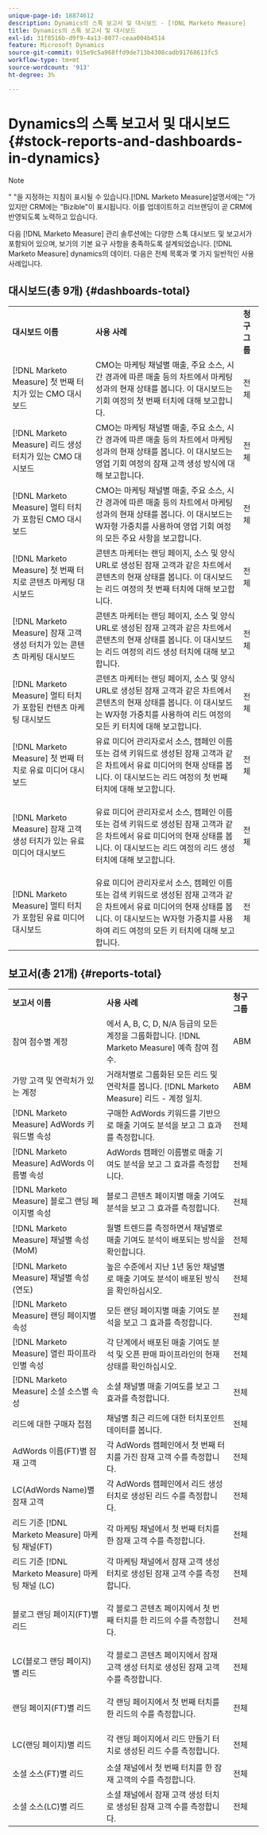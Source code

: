 ```yaml
---
unique-page-id: 18874612
description: Dynamics의 스톡 보고서 및 대시보드 - [!DNL Marketo Measure]
title: Dynamics의 스톡 보고서 및 대시보드
exl-id: 31f8516b-d9f9-4a13-8077-ceaa004b4514
feature: Microsoft Dynamics
source-git-commit: 915e9c5a968ffd9de713b4308cadb91768613fc5
workflow-type: tm+mt
source-wordcount: '913'
ht-degree: 3%

---
```


# Dynamics의 스톡 보고서 및 대시보드 {#stock-reports-and-dashboards-in-dynamics}

>[!NOTE]
>
>&quot; &quot;을 지정하는 지침이 표시될 수 있습니다.[!DNL Marketo Measure]설명서에는 &quot;가 있지만 CRM에는 &quot;Bizible&quot;이 표시됩니다. 이를 업데이트하고 리브랜딩이 곧 CRM에 반영되도록 노력하고 있습니다.

다음 [!DNL Marketo Measure] 관리 솔루션에는 다양한 스톡 대시보드 및 보고서가 포함되어 있으며, 보기의 기본 요구 사항을 충족하도록 설계되었습니다. [!DNL Marketo Measure] dynamics의 데이터. 다음은 전체 목록과 몇 가지 일반적인 사용 사례입니다.

## 대시보드(총 9개) {#dashboards-total}

<table> 
 <colgroup> 
  <col> 
  <col> 
  <col> 
 </colgroup> 
 <tbody> 
  <tr> 
   <td><p><strong>대시보드 이름</strong></p></td> 
   <td><strong>사용 사례</strong></td> 
   <td><strong>청구 그룹</strong></td> 
  </tr> 
  <tr> 
   <td>[!DNL Marketo Measure] 첫 번째 터치가 있는 CMO 대시보드</td> 
   <td>CMO는 마케팅 채널별 매출, 주요 소스, 시간 경과에 따른 매출 등의 차트에서 마케팅 성과의 현재 상태를 봅니다. 이 대시보드는 기회 여정의 첫 번째 터치에 대해 보고합니다.</td> 
   <td>전체</td> 
  </tr> 
  <tr> 
   <td>[!DNL Marketo Measure] 리드 생성 터치가 있는 CMO 대시보드</td> 
   <td>CMO는 마케팅 채널별 매출, 주요 소스, 시간 경과에 따른 매출 등의 차트에서 마케팅 성과의 현재 상태를 봅니다. 이 대시보드는 영업 기회 여정의 잠재 고객 생성 방식에 대해 보고합니다.</td> 
   <td>전체</td> 
  </tr> 
  <tr> 
   <td>[!DNL Marketo Measure] 멀티 터치가 포함된 CMO 대시보드</td> 
   <td>CMO는 마케팅 채널별 매출, 주요 소스, 시간 경과에 따른 매출 등의 차트에서 마케팅 성과의 현재 상태를 봅니다. 이 대시보드는 W자형 가중치를 사용하여 영업 기회 여정의 모든 주요 사항을 보고합니다.</td> 
   <td>전체</td> 
  </tr> 
  <tr> 
   <td>[!DNL Marketo Measure] 첫 번째 터치로 콘텐츠 마케팅 대시보드</td> 
   <td>콘텐츠 마케터는 랜딩 페이지, 소스 및 양식 URL로 생성된 잠재 고객과 같은 차트에서 콘텐츠의 현재 상태를 봅니다. 이 대시보드는 리드 여정의 첫 번째 터치에 대해 보고합니다.</td> 
   <td>전체</td> 
  </tr> 
  <tr> 
   <td>[!DNL Marketo Measure] 잠재 고객 생성 터치가 있는 콘텐츠 마케팅 대시보드</td> 
   <td>콘텐츠 마케터는 랜딩 페이지, 소스 및 양식 URL로 생성된 잠재 고객과 같은 차트에서 콘텐츠의 현재 상태를 봅니다. 이 대시보드는 리드 여정의 리드 생성 터치에 대해 보고합니다.</td> 
   <td>전체</td> 
  </tr> 
  <tr> 
   <td>[!DNL Marketo Measure] 멀티 터치가 포함된 컨텐츠 마케팅 대시보드</td> 
   <td>콘텐츠 마케터는 랜딩 페이지, 소스 및 양식 URL로 생성된 잠재 고객과 같은 차트에서 콘텐츠의 현재 상태를 봅니다. 이 대시보드는 W자형 가중치를 사용하여 리드 여정의 모든 키 터치에 대해 보고합니다.</td> 
   <td>전체</td> 
  </tr> 
  <tr> 
   <td>[!DNL Marketo Measure] 첫 번째 터치로 유료 미디어 대시보드</td> 
   <td>유료 미디어 관리자로서 소스, 캠페인 이름 또는 검색 키워드로 생성된 잠재 고객과 같은 차트에서 유료 미디어의 현재 상태를 봅니다. 이 대시보드는 리드 여정의 첫 번째 터치에 대해 보고합니다.</td> 
   <td>전체</td> 
  </tr> 
  <tr> 
   <td>[!DNL Marketo Measure] 잠재 고객 생성 터치가 있는 유료 미디어 대시보드</td> 
   <td><p>유료 미디어 관리자로서 소스, 캠페인 이름 또는 검색 키워드로 생성된 잠재 고객과 같은 차트에서 유료 미디어의 현재 상태를 봅니다. 이 대시보드는 리드 여정의 리드 생성 터치에 대해 보고합니다.</p></td> 
   <td>전체</td> 
  </tr> 
  <tr> 
   <td>[!DNL Marketo Measure] 멀티 터치가 포함된 유료 미디어 대시보드</td> 
   <td>유료 미디어 관리자로서 소스, 캠페인 이름 또는 검색 키워드로 생성된 잠재 고객과 같은 차트에서 유료 미디어의 현재 상태를 봅니다. 이 대시보드는 W자형 가중치를 사용하여 리드 여정의 모든 키 터치에 대해 보고합니다.</td> 
   <td>전체</td> 
  </tr> 
 </tbody> 
</table>

## 보고서(총 21개) {#reports-total}

<table> 
 <colgroup> 
  <col> 
  <col> 
  <col> 
 </colgroup> 
 <tbody> 
  <tr> 
   <td><strong>보고서 이름</strong></td> 
   <td><strong>사용 사례</strong></td> 
   <td><strong>청구 그룹</strong></td> 
  </tr> 
  <tr> 
   <td>참여 점수별 계정</td> 
   <td>에서 A, B, C, D, N/A 등급의 모든 계정을 그룹화합니다. [!DNL Marketo Measure] 예측 참여 점수.</td> 
   <td>ABM</td> 
  </tr> 
  <tr> 
   <td>가망 고객 및 연락처가 있는 계정</td> 
   <td>거래처별로 그룹화된 모든 리드 및 연락처를 봅니다. [!DNL Marketo Measure] 리드 - 계정 일치.</td> 
   <td>ABM</td> 
  </tr> 
  <tr> 
   <td>[!DNL Marketo Measure] AdWords 키워드별 속성</td> 
   <td>구매한 AdWords 키워드를 기반으로 매출 기여도 분석을 보고 그 효과를 측정합니다.</td> 
   <td>전체</td> 
  </tr> 
  <tr> 
   <td>[!DNL Marketo Measure] AdWords 이름별 속성</td> 
   <td>AdWords 캠페인 이름별로 매출 기여도 분석을 보고 그 효과를 측정합니다.</td> 
   <td>전체</td> 
  </tr> 
  <tr> 
   <td>[!DNL Marketo Measure] 블로그 랜딩 페이지별 속성</td> 
   <td>블로그 콘텐츠 페이지별 매출 기여도 분석을 보고 그 효과를 측정합니다.</td> 
   <td>전체</td> 
  </tr> 
  <tr> 
   <td>[!DNL Marketo Measure] 채널별 속성(MoM)</td> 
   <td>월별 트렌드를 측정하면서 채널별로 매출 기여도 분석이 배포되는 방식을 확인합니다.</td> 
   <td>전체</td> 
  </tr> 
  <tr> 
   <td>[!DNL Marketo Measure] 채널별 속성(연도)</td> 
   <td>높은 수준에서 지난 1년 동안 채널별로 매출 기여도 분석이 배포된 방식을 확인하십시오.</td> 
   <td>전체</td> 
  </tr> 
  <tr> 
   <td>[!DNL Marketo Measure] 랜딩 페이지별 속성</td> 
   <td>모든 랜딩 페이지별 매출 기여도 분석을 보고 그 효과를 측정합니다.</td> 
   <td>전체</td> 
  </tr> 
  <tr> 
   <td>[!DNL Marketo Measure] 열린 파이프라인별 속성</td> 
   <td>각 단계에서 배포된 매출 기여도 분석 및 오픈 판매 파이프라인의 현재 상태를 확인하십시오.</td> 
   <td>전체</td> 
  </tr> 
  <tr> 
   <td>[!DNL Marketo Measure] 소셜 소스별 속성</td> 
   <td>소셜 채널별 매출 기여도를 보고 그 효과를 측정합니다.</td> 
   <td>전체</td> 
  </tr> 
  <tr> 
   <td>리드에 대한 구매자 접점</td> 
   <td>채널별 최근 리드에 대한 터치포인트 데이터를 봅니다.</td> 
   <td>전체</td> 
  </tr> 
  <tr> 
   <td>AdWords 이름(FT)별 잠재 고객</td> 
   <td>각 AdWords 캠페인에서 첫 번째 터치를 가진 잠재 고객 수를 측정합니다.</td> 
   <td>전체</td> 
  </tr> 
  <tr> 
   <td>LC(AdWords Name)별 잠재 고객</td> 
   <td>각 AdWords 캠페인에서 리드 생성 터치로 생성된 리드 수를 측정합니다.</td> 
   <td>전체</td> 
  </tr> 
  <tr> 
   <td>리드 기준 [!DNL Marketo Measure] 마케팅 채널(FT)</td> 
   <td>각 마케팅 채널에서 첫 번째 터치를 한 잠재 고객 수를 측정합니다.</td> 
   <td>전체</td> 
  </tr> 
  <tr> 
   <td>리드 기준 [!DNL Marketo Measure] 마케팅 채널 (LC)</td> 
   <td>각 마케팅 채널에서 잠재 고객 생성 터치로 생성된 잠재 고객 수를 측정합니다.</td> 
   <td>전체</td> 
  </tr> 
  <tr> 
   <td>블로그 랜딩 페이지(FT)별 리드</td> 
   <td><p>각 블로그 콘텐츠 페이지에서 첫 번째 터치를 한 리드의 수를 측정합니다.</p></td> 
   <td>전체</td> 
  </tr> 
  <tr> 
   <td>LC(블로그 랜딩 페이지)별 리드</td> 
   <td>각 블로그 콘텐츠 페이지에서 잠재 고객 생성 터치로 생성된 잠재 고객 수를 측정합니다.</td> 
   <td>전체</td> 
  </tr> 
  <tr> 
   <td>랜딩 페이지(FT)별 리드</td> 
   <td><p>각 랜딩 페이지에서 첫 번째 터치를 한 리드의 수를 측정합니다.</p></td> 
   <td>전체</td> 
  </tr> 
  <tr> 
   <td><p>LC(랜딩 페이지)별 리드</p></td> 
   <td>각 랜딩 페이지에서 리드 만들기 터치로 생성된 리드 수를 측정합니다.</td> 
   <td>전체</td> 
  </tr> 
  <tr> 
   <td>소셜 소스(FT)별 리드</td> 
   <td>소셜 채널에서 첫 번째 터치를 한 잠재 고객의 수를 측정합니다.</td> 
   <td>전체</td> 
  </tr> 
  <tr> 
   <td>소셜 소스(LC)별 리드</td> 
   <td>소셜 채널에서 잠재 고객 생성 터치로 생성된 잠재 고객 수를 측정합니다.</td> 
   <td>전체</td> 
  </tr> 
 </tbody> 
</table>
